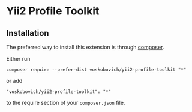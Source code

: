 Yii2 Profile Toolkit
================================

Installation
------------

The preferred way to install this extension is through [composer](http://getcomposer.org/download/).

Either run

```
composer require --prefer-dist voskobovich/yii2-profile-toolkit "*"
```

or add

```
"voskobovich/yii2-profile-toolkit": "*"
```

to the require section of your `composer.json` file.